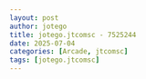 ```yaml
---
layout: post
author: jotego
title: jotego.jtcomsc - 7525244
date: 2025-07-04
categories: [Arcade, jtcomsc]
tags: [jotego.jtcomsc]
---
```


